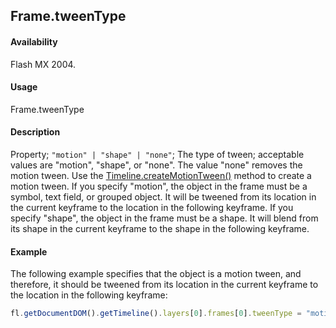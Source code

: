 ## Frame.tweenType

#### Availability

Flash MX 2004.

#### Usage

Frame.tweenType

#### Description

Property; `"motion" | "shape" | "none"`; The type of tween; acceptable values are "motion", "shape", or "none". The value "none" removes the motion tween. Use the [Timeline.createMotionTween()](../Timeline_object/Timeline11.md) method to create a motion tween.
If you specify "motion", the object in the frame must be a symbol, text field, or grouped object. It will be tweened from its location in the current keyframe to the location in the following keyframe.
If you specify "shape", the object in the frame must be a shape. It will blend from its shape in the current keyframe to the shape in the following keyframe.

#### Example

The following example specifies that the object is a motion tween, and therefore, it should be tweened from its location in the current keyframe to the location in the following keyframe:

```javascript
fl.getDocumentDOM().getTimeline().layers[0].frames[0].tweenType = "motion";
```

